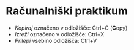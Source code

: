 # Računalniški praktikum
* *Kopiraj* označeno v odložišče: Ctrl+C (**C**opy)
* *Izreži* označeno v odložišče: Ctrl+X
* *Prilepi* vsebino odložišča: Ctrl+V